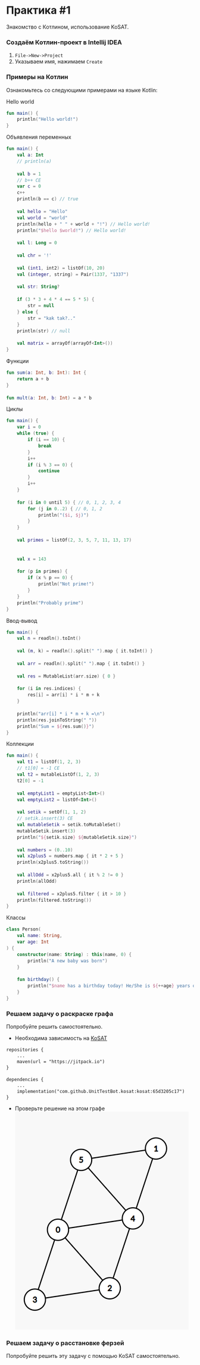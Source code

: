 # Практика #1

Знакомство с Котлином, использование KoSAT.

### Создаём Котлин-проект в Intellij IDEA

1. `File->New->Project`
2. Указываем имя, нажимаем `Create`


### Примеры на Котлин

Ознакомьтесь со следующими примерами на языке Kotlin:

Hello world

```kotlin
fun main() {
    println("Hello world!")
}
```

Объявления переменных
```kotlin
fun main() {
    val a: Int
    // println(a)

    val b = 1
    // b++ CE
    var c = 0
    c++
    println(b == c) // true

    val hello = "Hello"
    val world = "world"
    println(hello + " " + world + "!") // Hello world!
    println("$hello $world!") // Hello world!

    val l: Long = 0

    val chr = '!'
    
    val (int1, int2) = listOf(10, 20)
    val (integer, string) = Pair(1337, "1337")
    
    val str: String?
    
    if (3 * 3 + 4 * 4 == 5 * 5) {
        str = null
    } else {
        str = "kak tak?.."
    }
    println(str) // null
    
    val matrix = arrayOf(arrayOf<Int>())
}
```

Функции

```kotlin
fun sum(a: Int, b: Int): Int {
    return a + b
}

fun mult(a: Int, b: Int) = a * b
```

Циклы

```kotlin
fun main() {
    var i = 0
    while (true) {
        if (i == 10) {
            break
        }
        i++
        if (i % 3 == 0) {
            continue
        }
        i++
    }
    
    for (i in 0 until 5) { // 0, 1, 2, 3, 4
        for (j in 0..2) { // 0, 1, 2
            println("($i, $j)")
        }
    }
    
    val primes = listOf(2, 3, 5, 7, 11, 13, 17)
    

    val x = 143
    
    for (p in primes) {
        if (x % p == 0) {
            println("Not prime!")
        }
    }
    println("Probably prime")
}

```

Ввод-вывод

```kotlin
fun main() {
    val n = readln().toInt()

    val (m, k) = readln().split(" ").map { it.toInt() }

    val arr = readln().split(" ").map { it.toInt() }

    val res = MutableList(arr.size) { 0 }

    for (i in res.indices) {
        res[i] = arr[i] * i * m + k
    }

    println("arr[i] * i * m + k =\n")
    println(res.joinToString(" "))
    println("Sum = ${res.sum()}")
}

```

Коллекции

```kotlin
fun main() {
    val t1 = listOf(1, 2, 3)
    // t1[0] = -1 CE
    val t2 = mutableListOf(1, 2, 3)
    t2[0] = -1
    
    val emptyList1 = emptyList<Int>()
    val emptyList2 = listOf<Int>()
    
    val setik = setOf(1, 1, 2)
    // setik.insert(3) CE
    val mutableSetik = setik.toMutableSet()
    mutableSetik.insert(3)
    println("${setik.size} ${mutableSetik.size}")

    val numbers = (0..10)
    val x2plus5 = numbers.map { it * 2 + 5 }
    println(x2plus5.toString())

    val allOdd = x2plus5.all { it % 2 != 0 }
    println(allOdd)

    val filtered = x2plus5.filter { it > 10 }
    println(filtered.toString())
}
```

Классы

```kotlin
class Person(
    val name: String,
    var age: Int
) {
    constructor(name: String) : this(name, 0) {
        println("A new baby was born")
    }

    fun birthday() {
        println("$name has a birthday today! He/She is ${++age} years old!")
    }
}
```


### Решаем задачу о раскраске графа

Попробуйте решить самостоятельно.

- Необходима зависимость на [KoSAT](https://github.com/UnitTestBot/kosat)
```
repositories {
    ...
    maven(url = "https://jitpack.io")
}

dependencies {
    ...
    implementation("com.github.UnitTestBot.kosat:kosat:65d3205c17")
}
```

- Проверьте решение на этом графе
![img.png](imgs/img_1_0.png)

### Решаем задачу о расстановке ферзей

Попробуйте решить эту задачу с помощью KoSAT самостоятельно.